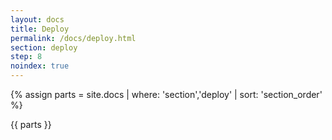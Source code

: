 ```yaml
---
layout: docs
title: Deploy
permalink: /docs/deploy.html
section: deploy
step: 8
noindex: true
---
```


{% assign parts = site.docs | where: 'section','deploy' | sort: 'section_order' %}

{{ parts }}